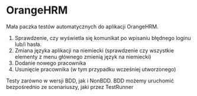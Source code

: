 # OrangeHRM

Mała paczka testów automatycznych do aplikacji OrangeHRM.

1. Sprawdzenie, czy wyświetla się komunikat po wpisaniu błędnego loginu lub/i hasła.
2. Zmiana języka aplikacji na niemiecki (sprawdzenie czy wszystkie elementy z menu głównego zmienią język na niemiecki)
3. Dodanie nowego pracownika
4. Usunięcie pracownika (w tym przypadku wcześniej utworzonego)

Testy zarówno w wersji BDD, jak i NonBDD.
BDD możemy uruchomić bezpośrednio ze scenariuszy, jaki przez TestRunner

